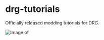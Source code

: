 # drg-tutorials
Officially released modding tutorials for DRG.

![Image of](https://imgur.com/wW5oKtZ.jpg)
